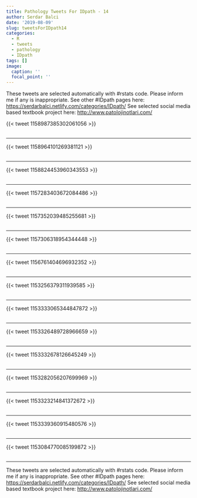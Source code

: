 ```yaml
---
title: Pathology Tweets For IDpath - 14
author: Serdar Balci
date: '2019-08-09'
slug: tweetsForIDpath14
categories:
  - R
  - tweets
  - pathology
  - IDpath
tags: []
image:
  caption: ''
  focal_point: ''
---
```



These tweets are selected automatically with #rstats code. Please inform me if any is inappropriate.
See other #IDpath pages here: https://serdarbalci.netlify.com/categories/IDpath/ 
See selected social media based textbook project here: http://www.patolojinotlari.com/

{{< tweet 1158987385302061056 >}}
<br>
<br>
<hr>
{{< tweet 1158964101269381121 >}}
<br>
<br>
<hr>
{{< tweet 1158824453960343553 >}}
<br>
<br>
<hr>
{{< tweet 1157283403672084486 >}}
<br>
<br>
<hr>
{{< tweet 1157352039485255681 >}}
<br>
<br>
<hr>
{{< tweet 1157306318954344448 >}}
<br>
<br>
<hr>
{{< tweet 1156761404696932352 >}}
<br>
<br>
<hr>
{{< tweet 1153256379311939585 >}}
<br>
<br>
<hr>
{{< tweet 1153333065344847872 >}}
<br>
<br>
<hr>
{{< tweet 1153326489728966659 >}}
<br>
<br>
<hr>
{{< tweet 1153332678126645249 >}}
<br>
<br>
<hr>
{{< tweet 1153282056207699969 >}}
<br>
<br>
<hr>
{{< tweet 1153323214841372672 >}}
<br>
<br>
<hr>
{{< tweet 1153339360915480576 >}}
<br>
<br>
<hr>
{{< tweet 1153084770085199872 >}}
<br>
<br>
<hr>


These tweets are selected automatically with #rstats code. Please inform me if any is inappropriate.
See other #IDpath pages here: https://serdarbalci.netlify.com/categories/IDpath/ 
See selected social media based textbook project here: http://www.patolojinotlari.com/
